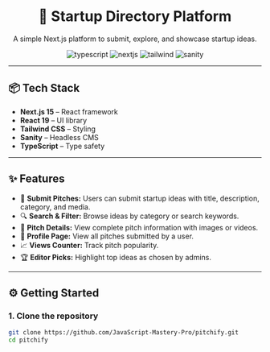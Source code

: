 <div align="center">
  <h1>🚀 Startup Directory Platform</h1>
  <p>A simple Next.js platform to submit, explore, and showcase startup ideas.</p>

  <div>
    <img src="https://img.shields.io/badge/-Typescript-black?style=for-the-badge&logoColor=white&logo=typescript&color=3178C6" alt="typescript" />
    <img src="https://img.shields.io/badge/-Next.js-black?style=for-the-badge&logoColor=white&logo=nextdotjs&color=000000" alt="nextjs" />
    <img src="https://img.shields.io/badge/-Tailwind_CSS-black?style=for-the-badge&logoColor=white&logo=tailwindcss&color=06B6D4" alt="tailwind" />
    <img src="https://img.shields.io/badge/-Sanity-black?style=for-the-badge&logoColor=white&logo=sanity&color=F03E2F" alt="sanity" />
  </div>
</div>

---

## 📦 Tech Stack

- **Next.js 15** – React framework  
- **React 19** – UI library  
- **Tailwind CSS** – Styling  
- **Sanity** – Headless CMS  
- **TypeScript** – Type safety  

---

## ✨ Features

- 🧠 **Submit Pitches:** Users can submit startup ideas with title, description, category, and media.  
- 🔍 **Search & Filter:** Browse ideas by category or search keywords.  
- 📄 **Pitch Details:** View complete pitch information with images or videos.  
- 👤 **Profile Page:** View all pitches submitted by a user.  
- 📈 **Views Counter:** Track pitch popularity.  
- 🏆 **Editor Picks:** Highlight top ideas as chosen by admins.  

---

## ⚙️ Getting Started

### 1. Clone the repository

```bash
git clone https://github.com/JavaScript-Mastery-Pro/pitchify.git
cd pitchify
